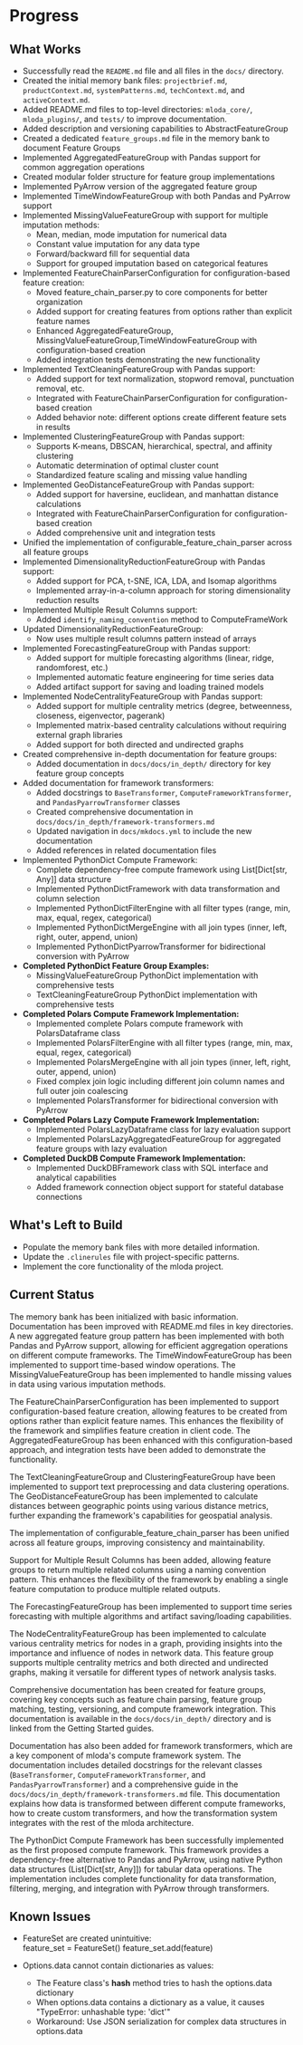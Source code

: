 # Progress

## What Works

*   Successfully read the `README.md` file and all files in the `docs/` directory.
*   Created the initial memory bank files: `projectbrief.md`, `productContext.md`, `systemPatterns.md`, `techContext.md`, and `activeContext.md`.
*   Added README.md files to top-level directories: `mloda_core/`, `mloda_plugins/`, and `tests/` to improve documentation.
*   Added description and versioning capabilities to AbstractFeatureGroup
*   Created a dedicated `feature_groups.md` file in the memory bank to document Feature Groups
*   Implemented AggregatedFeatureGroup with Pandas support for common aggregation operations
*   Created modular folder structure for feature group implementations
*   Implemented PyArrow version of the aggregated feature group
*   Implemented TimeWindowFeatureGroup with both Pandas and PyArrow support
*   Implemented MissingValueFeatureGroup with support for multiple imputation methods:
    * Mean, median, mode imputation for numerical data
    * Constant value imputation for any data type
    * Forward/backward fill for sequential data
    * Support for grouped imputation based on categorical features
*   Implemented FeatureChainParserConfiguration for configuration-based feature creation:
    * Moved feature_chain_parser.py to core components for better organization
    * Added support for creating features from options rather than explicit feature names
    * Enhanced AggregatedFeatureGroup, MissingValueFeatureGroup,TimeWindowFeatureGroup with configuration-based creation
    * Added integration tests demonstrating the new functionality
*   Implemented TextCleaningFeatureGroup with Pandas support:
    * Added support for text normalization, stopword removal, punctuation removal, etc.
    * Integrated with FeatureChainParserConfiguration for configuration-based creation
    * Added behavior note: different options create different feature sets in results
*   Implemented ClusteringFeatureGroup with Pandas support:
    * Supports K-means, DBSCAN, hierarchical, spectral, and affinity clustering
    * Automatic determination of optimal cluster count
    * Standardized feature scaling and missing value handling
*   Implemented GeoDistanceFeatureGroup with Pandas support:
    * Added support for haversine, euclidean, and manhattan distance calculations
    * Integrated with FeatureChainParserConfiguration for configuration-based creation
    * Added comprehensive unit and integration tests
*   Unified the implementation of configurable_feature_chain_parser across all feature groups
*   Implemented DimensionalityReductionFeatureGroup with Pandas support:
    * Added support for PCA, t-SNE, ICA, LDA, and Isomap algorithms
    * Implemented array-in-a-column approach for storing dimensionality reduction results
*   Implemented Multiple Result Columns support:
    * Added `identify_naming_convention` method to ComputeFrameWork
*   Updated DimensionalityReductionFeatureGroup:
    * Now uses multiple result columns pattern instead of arrays
*   Implemented ForecastingFeatureGroup with Pandas support:
    * Added support for multiple forecasting algorithms (linear, ridge, randomforest, etc.)
    * Implemented automatic feature engineering for time series data
    * Added artifact support for saving and loading trained models
*   Implemented NodeCentralityFeatureGroup with Pandas support:
    * Added support for multiple centrality metrics (degree, betweenness, closeness, eigenvector, pagerank)
    * Implemented matrix-based centrality calculations without requiring external graph libraries
    * Added support for both directed and undirected graphs
*   Created comprehensive in-depth documentation for feature groups:
    * Added documentation in `docs/docs/in_depth/` directory for key feature group concepts
*   Added documentation for framework transformers:
    * Added docstrings to `BaseTransformer`, `ComputeFrameworkTransformer`, and `PandasPyarrowTransformer` classes
    * Created comprehensive documentation in `docs/docs/in_depth/framework-transformers.md`
    * Updated navigation in `docs/mkdocs.yml` to include the new documentation
    * Added references in related documentation files
*   Implemented PythonDict Compute Framework:
    * Complete dependency-free compute framework using List[Dict[str, Any]] data structure
    * Implemented PythonDictFramework with data transformation and column selection
    * Implemented PythonDictFilterEngine with all filter types (range, min, max, equal, regex, categorical)
    * Implemented PythonDictMergeEngine with all join types (inner, left, right, outer, append, union)
    * Implemented PythonDictPyarrowTransformer for bidirectional conversion with PyArrow
*   **Completed PythonDict Feature Group Examples:**
    * MissingValueFeatureGroup PythonDict implementation with comprehensive tests
    * TextCleaningFeatureGroup PythonDict implementation with comprehensive tests
*   **Completed Polars Compute Framework Implementation:**
    * Implemented complete Polars compute framework with PolarsDataframe class
    * Implemented PolarsFilterEngine with all filter types (range, min, max, equal, regex, categorical)
    * Implemented PolarsMergeEngine with all join types (inner, left, right, outer, append, union)
    * Fixed complex join logic including different join column names and full outer join coalescing
    * Implemented PolarsTransformer for bidirectional conversion with PyArrow
*   **Completed Polars Lazy Compute Framework Implementation:**
    * Implemented PolarsLazyDataframe class for lazy evaluation support
    * Implemented PolarsLazyAggregatedFeatureGroup for aggregated feature groups with lazy evaluation
*   **Completed DuckDB Compute Framework Implementation:**
    * Implemented DuckDBFramework class with SQL interface and analytical capabilities
    * Added framework connection object support for stateful database connections


## What's Left to Build


*   Populate the memory bank files with more detailed information.
*   Update the `.clinerules` file with project-specific patterns.
*   Implement the core functionality of the mloda project.
## Current Status

The memory bank has been initialized with basic information. Documentation has been improved with README.md files in key directories. A new aggregated feature group pattern has been implemented with both Pandas and PyArrow support, allowing for efficient aggregation operations on different compute frameworks. The TimeWindowFeatureGroup has been implemented to support time-based window operations. The MissingValueFeatureGroup has been implemented to handle missing values in data using various imputation methods. 

The FeatureChainParserConfiguration has been implemented to support configuration-based feature creation, allowing features to be created from options rather than explicit feature names. This enhances the flexibility of the framework and simplifies feature creation in client code. The AggregatedFeatureGroup has been enhanced with this configuration-based approach, and integration tests have been added to demonstrate the functionality.

The TextCleaningFeatureGroup and ClusteringFeatureGroup have been implemented to support text preprocessing and data clustering operations. The GeoDistanceFeatureGroup has been implemented to calculate distances between geographic points using various distance metrics, further expanding the framework's capabilities for geospatial analysis.

The implementation of configurable_feature_chain_parser has been unified across all feature groups, improving consistency and maintainability.

Support for Multiple Result Columns has been added, allowing feature groups to return multiple related columns using a naming convention pattern. This enhances the flexibility of the framework by enabling a single feature computation to produce multiple related outputs.

The ForecastingFeatureGroup has been implemented to support time series forecasting with multiple algorithms and artifact saving/loading capabilities.

The NodeCentralityFeatureGroup has been implemented to calculate various centrality metrics for nodes in a graph, providing insights into the importance and influence of nodes in network data. This feature group supports multiple centrality metrics and both directed and undirected graphs, making it versatile for different types of network analysis tasks.

Comprehensive documentation has been created for feature groups, covering key concepts such as feature chain parsing, feature group matching, testing, versioning, and compute framework integration. This documentation is available in the `docs/docs/in_depth/` directory and is linked from the Getting Started guides.

Documentation has also been added for framework transformers, which are a key component of mloda's compute framework system. The documentation includes detailed docstrings for the relevant classes (`BaseTransformer`, `ComputeFrameworkTransformer`, and `PandasPyarrowTransformer`) and a comprehensive guide in the `docs/docs/in_depth/framework-transformers.md` file. This documentation explains how data is transformed between different compute frameworks, how to create custom transformers, and how the transformation system integrates with the rest of the mloda architecture.

The PythonDict Compute Framework has been successfully implemented as the first proposed compute framework. This framework provides a dependency-free alternative to Pandas and PyArrow, using native Python data structures (List[Dict[str, Any]]) for tabular data operations. The implementation includes complete functionality for data transformation, filtering, merging, and integration with PyArrow through transformers.

## Known Issues

* FeatureSet are created unintuitive:  
feature_set = FeatureSet()
feature_set.add(feature)

* Options.data cannot contain dictionaries as values:
  * The Feature class's __hash__ method tries to hash the options.data dictionary
  * When options.data contains a dictionary as a value, it causes "TypeError: unhashable type: 'dict'"
  * Workaround: Use JSON serialization for complex data structures in options.data
